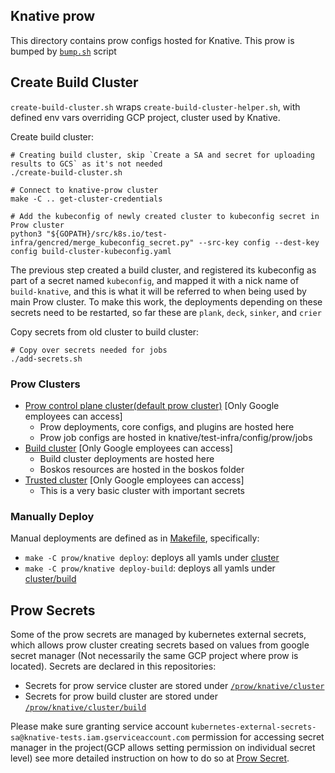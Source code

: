 ## Knative prow

This directory contains prow configs hosted for Knative. This prow is bumped by
[`bump.sh`](../bump.sh) script

## Create Build Cluster

`create-build-cluster.sh` wraps `create-build-cluster-helper.sh`,
with defined env vars overriding GCP project, cluster used by Knative.

Create build cluster:

```
# Creating build cluster, skip `Create a SA and secret for uploading results to GCS` as it's not needed
./create-build-cluster.sh

# Connect to knative-prow cluster
make -C .. get-cluster-credentials

# Add the kubeconfig of newly created cluster to kubeconfig secret in Prow cluster
python3 "${GOPATH}/src/k8s.io/test-infra/gencred/merge_kubeconfig_secret.py" --src-key config --dest-key config build-cluster-kubeconfig.yaml
```

The previous step created a build cluster, and registered its kubeconfig as part
of a secret named `kubeconfig`, and mapped it with a nick name of
`build-knative`, and this is what it will be referred to when being used by main
Prow cluster. To make this work, the deployments depending on these secrets need
to be restarted, so far these are `plank`, `deck`, `sinker`, and `crier`

Copy secrets from old cluster to build cluster:

```
# Copy over secrets needed for jobs
./add-secrets.sh
```

### Prow Clusters

- [Prow control plane cluster(default prow cluster)](https://pantheon.corp.google.com/kubernetes/clusters/details/us-central1-f/prow?project=knative-tests) \[Only Google employees can access]
  - Prow deployments, core configs, and plugins are hosted here
  - Prow job configs are hosted in knative/test-infra/config/prow/jobs
- [Build cluster](https://pantheon.corp.google.com/kubernetes/clusters/details/us-central1-f/knative-prow-build-cluster) \[Only Google employees can access]
  - Build cluster deployments are hosted here
  - Boskos resources are hosted in the boskos folder
- [Trusted cluster](https://pantheon.corp.google.com/kubernetes/clusters/details/us-central1-a/prow-trusted) \[Only Google employees can access]
  - This is a very basic cluster with important secrets

### Manually Deploy

Manual deployments are defined as in [Makefile](./Makefile), specifically:

- `make -C prow/knative deploy`: deploys all yamls under [cluster](./cluster)
- `make -C prow/knative deploy-build`: deploys all yamls under [cluster/build](./cluster/build)

## Prow Secrets

Some of the prow secrets are managed by kubernetes external secrets, which
allows prow cluster creating secrets based on values from google secret manager
(Not necessarily the same GCP project where prow is located). Secrets are
declared in this repositories:

- Secrets for prow
service cluster are stored under [`/prow/knative/cluster`](/prow/knative/cluster)
- Secrets for prow build cluster are stored under [`/prow/knative/cluster/build`](/prow/knative/cluster/build)

Please make sure
granting service account
`kubernetes-external-secrets-sa@knative-tests.iam.gserviceaccount.com`
permission for accessing secret manager in the project(GCP allows setting
permission on individual secret level) see more detailed instruction on how to
do so at [Prow
Secret](https://github.com/kubernetes/test-infra/blob/master/prow/prow_secrets.md).

